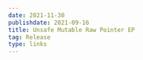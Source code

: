 ```yaml
---
date: 2021-11-30
publishdate: 2021-09-16
title: Unsafe Mutable Raw Pointer EP
tag: Release
type: links
---
```

